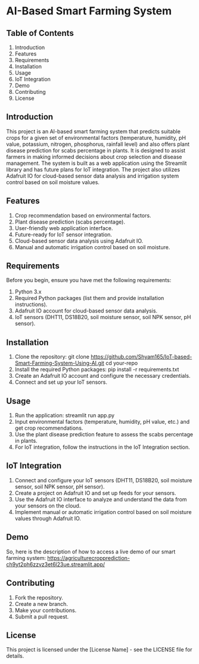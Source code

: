 # AI-Based Smart Farming System
## Table of Contents
1.	Introduction
2.	Features
3.	Requirements
4.	Installation
5.	Usage
6.	IoT Integration
7.	Demo
8.	Contributing
9.	License
## Introduction
This project is an AI-based smart farming system that predicts suitable crops for a given set of environmental factors (temperature, humidity, pH value, potassium, nitrogen, phosphorus, rainfall level) and also offers plant disease prediction for scabs percentage in plants. It is designed to assist farmers in making informed decisions about crop selection and disease management.
The system is built as a web application using the Streamlit library and has future plans for IoT integration. The project also utilizes Adafruit IO for cloud-based sensor data analysis and irrigation system control based on soil moisture values.
## Features
1.	Crop recommendation based on environmental factors.
2.	Plant disease prediction (scabs percentage).
3.	User-friendly web application interface.
4.	Future-ready for IoT sensor integration.
5.	Cloud-based sensor data analysis using Adafruit IO.
6.	Manual and automatic irrigation control based on soil moisture.
## Requirements
Before you begin, ensure you have met the following requirements:
1.	Python 3.x
2.	Required Python packages (list them and provide installation instructions).
3.	Adafruit IO account for cloud-based sensor data analysis.
4.	IoT sensors (DHT11, DS18B20, soil moisture sensor, soil NPK sensor, pH sensor).
## Installation
1.	Clone the repository:
    git clone https://github.com/Shyam165/IoT-based-Smart-Farming-System-Using-AI.git cd your-repo 
2.	Install the required Python packages:
    pip install -r requirements.txt 
3.	Create an Adafruit IO account and configure the necessary credentials.
4.	Connect and set up your IoT sensors.
## Usage
1.	Run the application:
    streamlit run app.py 
2.	Input environmental factors (temperature, humidity, pH value, etc.) and get crop recommendations.
3.	Use the plant disease prediction feature to assess the scabs percentage in plants.
4.	For IoT integration, follow the instructions in the IoT Integration section.
## IoT Integration
1.	Connect and configure your IoT sensors (DHT11, DS18B20, soil moisture sensor, soil NPK sensor, pH sensor).
2.	Create a project on Adafruit IO and set up feeds for your sensors.
3.	Use the Adafruit IO interface to analyze and understand the data from your sensors on the cloud.
4.	Implement manual or automatic irrigation control based on soil moisture values through Adafruit IO.
## Demo
So, here is the description of how to access a live demo of our smart farming system: https://agriculturecropprediction-ch9yt2ph6zzvz3et6l23ue.streamlit.app/
## Contributing
1.	Fork the repository.
2.	Create a new branch.
3.	Make your contributions.
4.	Submit a pull request.
## License
This project is licensed under the [License Name] - see the LICENSE file for details.
